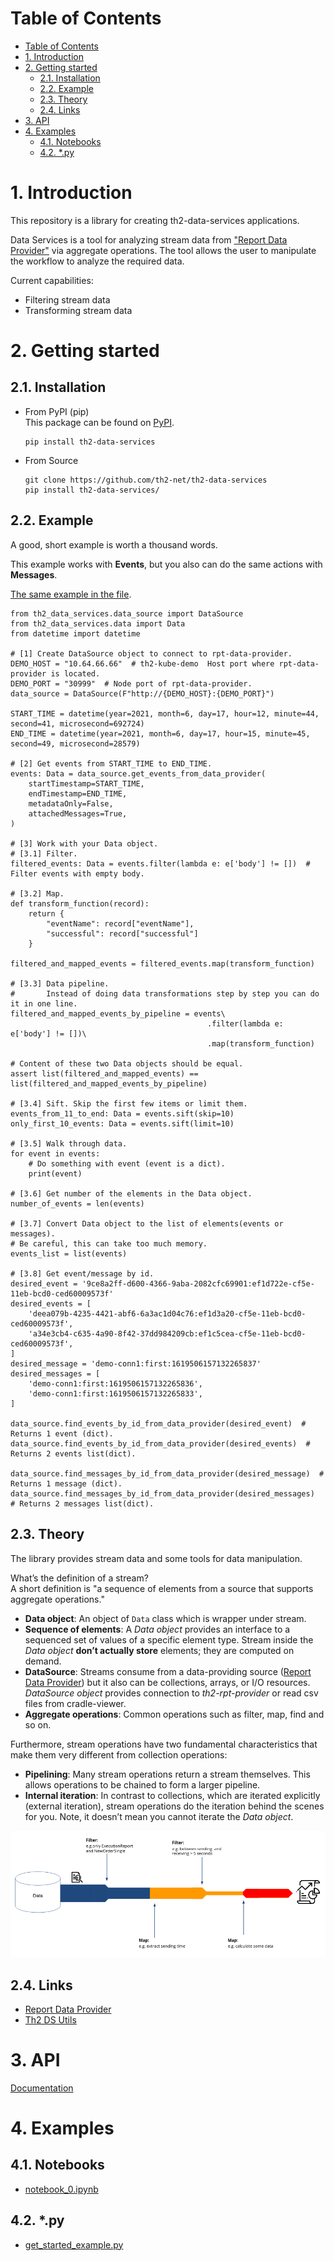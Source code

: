 Table of Contents
=================

<!--ts-->
* [Table of Contents](#table-of-contents)
* [1. Introduction](#1-introduction)
* [2. Getting started](#2-getting-started)
   * [2.1. Installation](#21-installation)
   * [2.2. Example](#22-example)
   * [2.3. Theory](#23-theory)
   * [2.4. Links](#24-links)
* [3. API](#3-api)
* [4. Examples](#4-examples)
   * [4.1. Notebooks](#41-notebooks)
   * [4.2. *.py](#42-py)
<!--te-->

# 1. Introduction

This repository is a library for creating th2-data-services applications.

Data Services is a tool for analyzing stream data
from ["Report Data Provider"](https://github.com/th2-net/th2-rpt-data-provider)
via aggregate operations. The tool allows the user to manipulate the workflow to analyze the required
data.

Current capabilities:

- Filtering stream data
- Transforming stream data


# 2. Getting started

## 2.1. Installation

- From PyPI (pip)   
  This package can be found on [PyPI](https://pypi.org/project/th2-data-services/ "th2-data-services").
    ```
    pip install th2-data-services
    ```

- From Source   
    ```
    git clone https://github.com/th2-net/th2-data-services
    pip install th2-data-services/
    ```

## 2.2. Example

A good, short example is worth a thousand words.

This example works with **Events**, but you also can do the same actions with **Messages**.

[The same example in the file](examples/get_started_example.py).

    from th2_data_services.data_source import DataSource
    from th2_data_services.data import Data
    from datetime import datetime
    
    # [1] Create DataSource object to connect to rpt-data-provider.
    DEMO_HOST = "10.64.66.66"  # th2-kube-demo  Host port where rpt-data-provider is located.
    DEMO_PORT = "30999"  # Node port of rpt-data-provider.
    data_source = DataSource(F"http://{DEMO_HOST}:{DEMO_PORT}")
    
    START_TIME = datetime(year=2021, month=6, day=17, hour=12, minute=44, second=41, microsecond=692724)
    END_TIME = datetime(year=2021, month=6, day=17, hour=15, minute=45, second=49, microsecond=28579)
    
    # [2] Get events from START_TIME to END_TIME.
    events: Data = data_source.get_events_from_data_provider(
        startTimestamp=START_TIME,
        endTimestamp=END_TIME,
        metadataOnly=False,
        attachedMessages=True,
    )
    
    # [3] Work with your Data object.
    # [3.1] Filter.
    filtered_events: Data = events.filter(lambda e: e['body'] != [])  # Filter events with empty body.
    
    # [3.2] Map.
    def transform_function(record):
        return {
            "eventName": record["eventName"],
            "successful": record["successful"]
        }
    
    filtered_and_mapped_events = filtered_events.map(transform_function)
    
    # [3.3] Data pipeline.
    #       Instead of doing data transformations step by step you can do it in one line.
    filtered_and_mapped_events_by_pipeline = events\
                                                .filter(lambda e: e['body'] != [])\
                                                .map(transform_function)
    
    # Content of these two Data objects should be equal.
    assert list(filtered_and_mapped_events) == list(filtered_and_mapped_events_by_pipeline)
    
    # [3.4] Sift. Skip the first few items or limit them.
    events_from_11_to_end: Data = events.sift(skip=10)
    only_first_10_events: Data = events.sift(limit=10)
    
    # [3.5] Walk through data.
    for event in events:
        # Do something with event (event is a dict).
        print(event)
    
    # [3.6] Get number of the elements in the Data object.
    number_of_events = len(events)
    
    # [3.7] Convert Data object to the list of elements(events or messages).
    # Be careful, this can take too much memory.
    events_list = list(events)
    
    # [3.8] Get event/message by id.
    desired_event = '9ce8a2ff-d600-4366-9aba-2082cfc69901:ef1d722e-cf5e-11eb-bcd0-ced60009573f'
    desired_events = [
        'deea079b-4235-4421-abf6-6a3ac1d04c76:ef1d3a20-cf5e-11eb-bcd0-ced60009573f',
        'a34e3cb4-c635-4a90-8f42-37dd984209cb:ef1c5cea-cf5e-11eb-bcd0-ced60009573f',
    ]
    desired_message = 'demo-conn1:first:1619506157132265837'
    desired_messages = [
        'demo-conn1:first:1619506157132265836',
        'demo-conn1:first:1619506157132265833',
    ]
    
    data_source.find_events_by_id_from_data_provider(desired_event)  # Returns 1 event (dict).
    data_source.find_events_by_id_from_data_provider(desired_events)  # Returns 2 events list(dict).
    
    data_source.find_messages_by_id_from_data_provider(desired_message)  # Returns 1 message (dict).
    data_source.find_messages_by_id_from_data_provider(desired_messages)  # Returns 2 messages list(dict).


## 2.3. Theory

The library provides stream data and some tools for data manipulation.

What’s the definition of a stream?   
A short definition is "a sequence of elements from a source that supports aggregate operations."

- **Data object**: An object of `Data` class which is wrapper under stream. 
- **Sequence of elements**:
  A _Data object_ provides an interface to a sequenced set of values of a specific element type. 
  Stream inside the _Data object_ **don’t actually store** elements; they are computed on demand.
- **DataSource**: 
  Streams consume from a data-providing source ([Report Data Provider](https://github.com/th2-net/th2-rpt-data-provider)) 
  but it also can be collections, arrays, or I/O resources. 
  _DataSource object_ provides connection to _th2-rpt-provider_ or read csv files from cradle-viewer.
- **Aggregate operations**: 
  Common operations such as filter, map, find and so on. 

Furthermore, stream operations have two fundamental characteristics that make them very different 
from collection operations:

- **Pipelining**: Many stream operations return a stream themselves. 
This allows operations to be chained to form a larger pipeline.
- **Internal iteration**: In contrast to collections, which are iterated explicitly (external iteration), 
stream operations do the iteration behind the scenes for you. Note, it doesn’t mean you cannot iterate 
the _Data object_.

![Data stream pipeline](documentation/img/data_stream_pipeline.png)



## 2.4. Links

- [Report Data Provider](https://github.com/th2-net/th2-rpt-data-provider)
- [Th2 DS Utils](https://github.com/th2-net/th2-data-services-utils)



# 3. API
[Documentation](documentation/api/index.md)


# 4. Examples

## 4.1. Notebooks

- [notebook_0.ipynb](examples/notebooks/notebook_0.ipynb)

## 4.2. *.py

- [get_started_example.py](examples/get_started_example.py)